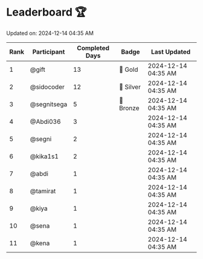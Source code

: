 # Leaderboard 🏆

Updated on: 2024-12-14 04:35 AM

| Rank | Participant       | Completed Days | Badge      | Last Updated         |
|------|-------------------|----------------|------------|----------------------|
| 1    | @gift             | 13             | 🏅 Gold     | 2024-12-14 04:35 AM |
| 2    | @sidocoder        | 12             | 🥈 Silver   | 2024-12-14 04:35 AM |
| 3    | @segnitsega       | 5              | 🥉 Bronze   | 2024-12-14 04:35 AM |
| 4    | @Abdi036          | 3              |            | 2024-12-14 04:35 AM |
| 5    | @segni            | 2              |            | 2024-12-14 04:35 AM |
| 6    | @kika1s1          | 2              |            | 2024-12-14 04:35 AM |
| 7    | @abdi             | 1              |            | 2024-12-14 04:35 AM |
| 8    | @tamirat          | 1              |            | 2024-12-14 04:35 AM |
| 9    | @kiya             | 1              |            | 2024-12-14 04:35 AM |
| 10   | @sena             | 1              |            | 2024-12-14 04:35 AM |
| 11   | @kena             | 1              |            | 2024-12-14 04:35 AM |
